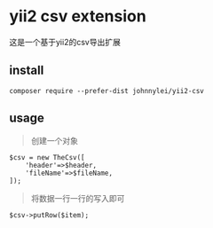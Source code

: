 # yii2 csv extension
这是一个基于yii2的csv导出扩展

## install
```
composer require --prefer-dist johnnylei/yii2-csv
```

## usage
> 创建一个对象
```
$csv = new TheCsv([
    'header'=>$header,
    'fileName'=>$fileName,
]);
```
> 将数据一行一行的写入即可
```
$csv->putRow($item);
```
